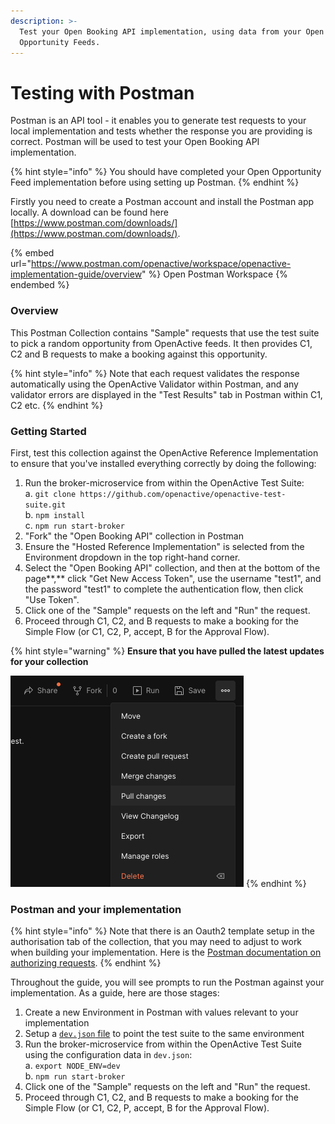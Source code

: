 ```yaml
---
description: >-
  Test your Open Booking API implementation, using data from your Open
  Opportunity Feeds.
---
```


# Testing with Postman

Postman is an API tool - it enables you to generate test requests to your local implementation and tests whether the response you are providing is correct. Postman will be used to test your Open Booking API implementation.&#x20;

{% hint style="info" %}
You should have completed your Open Opportunity Feed implementation before using setting up Postman.
{% endhint %}

Firstly you need to create a Postman account and install the Postman app locally. A download can be found here [https://www.postman.com/downloads/](https://www.postman.com/downloads/).

{% embed url="https://www.postman.com/openactive/workspace/openactive-implementation-guide/overview" %}
Open Postman Workspace
{% endembed %}

### **Overview**

This Postman Collection contains "Sample" requests that use the test suite to pick a random opportunity from OpenActive feeds. It then provides C1, C2 and B requests to make a booking against this opportunity.

{% hint style="info" %}
Note that each request validates the response automatically using the OpenActive Validator within Postman, and any validator errors are displayed in the "Test Results" tab in Postman within C1, C2 etc.
{% endhint %}

### **Getting Started**

First, test this collection against the OpenActive Reference Implementation to ensure that you've installed everything correctly by doing the following:

1. Run the broker-microservice from within the OpenActive Test Suite:\
   a. `git clone https://github.com/openactive/openactive-test-suite.git`\
   b. `npm install`\
   c. `npm run start-broker`
2. "Fork" the "Open Booking API" collection in Postman
3. Ensure the "Hosted Reference Implementation" is selected from the Environment dropdown in the top right-hand corner.
4. Select the "Open Booking API" collection, and then at the bottom of the page**,** click "Get New Access Token", use the username "test1", and the password "test1" to complete the authentication flow, then click "Use Token".
5. Click one of the "Sample" requests on the left and "Run" the request.
6. Proceed through C1, C2, and B requests to make a booking for the Simple Flow (or C1, C2, P, accept, B for the Approval Flow).

{% hint style="warning" %}
**Ensure that you have pulled the latest updates for your collection**

****![](<../../.gitbook/assets/Screenshot 2022-06-09 at 11.53.49.png>)****
{% endhint %}

### Postman and your implementation

{% hint style="info" %}
Note that there is an Oauth2 template setup in the authorisation tab of the collection, that you may need to adjust to work when building your implementation. Here is the [Postman documentation on authorizing requests](https://learning.postman.com/docs/sending-requests/authorization/).
{% endhint %}

Throughout the guide, you will see prompts to run the Postman against your implementation. As a guide, here are those stages:

1. Create a new Environment in Postman with values relevant to your implementation
2. Setup a [`dev.json` file](https://developer.openactive.io/open-booking-api/test-suite#step-2-create-a-local-configuration-file) to point the test suite to the same environment
3. Run the broker-microservice from within the OpenActive Test Suite using the configuration data in `dev.json`:\
   a. `export NODE_ENV=dev`\
   b. `npm run start-broker`
4. Click one of the "Sample" requests on the left and "Run" the request.
5. Proceed through C1, C2, and B requests to make a booking for the Simple Flow (or C1, C2, P, accept, B for the Approval Flow).
